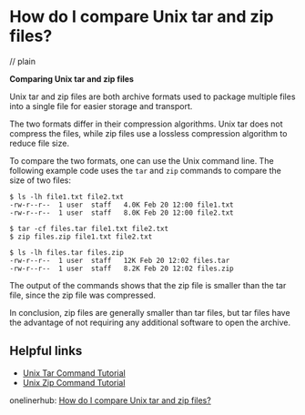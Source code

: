 # How do I compare Unix tar and zip files?
// plain

**Comparing Unix tar and zip files**

Unix tar and zip files are both archive formats used to package multiple files into a single file for easier storage and transport.

The two formats differ in their compression algorithms. Unix tar does not compress the files, while zip files use a lossless compression algorithm to reduce file size.

To compare the two formats, one can use the Unix command line. The following example code uses the `tar` and `zip` commands to compare the size of two files:

```
$ ls -lh file1.txt file2.txt
-rw-r--r--  1 user  staff   4.0K Feb 20 12:00 file1.txt
-rw-r--r--  1 user  staff   8.0K Feb 20 12:00 file2.txt

$ tar -cf files.tar file1.txt file2.txt
$ zip files.zip file1.txt file2.txt

$ ls -lh files.tar files.zip
-rw-r--r--  1 user  staff   12K Feb 20 12:02 files.tar
-rw-r--r--  1 user  staff   8.2K Feb 20 12:02 files.zip
```

The output of the commands shows that the zip file is smaller than the tar file, since the zip file was compressed.

In conclusion, zip files are generally smaller than tar files, but tar files have the advantage of not requiring any additional software to open the archive.

## Helpful links

- [Unix Tar Command Tutorial](https://www.linode.com/docs/tools-reference/tools/using-the-tar-command-in-linux/)
- [Unix Zip Command Tutorial](https://www.linode.com/docs/tools-reference/tools/using-the-zip-command-in-linux/)

onelinerhub: [How do I compare Unix tar and zip files?](https://onelinerhub.com/cli-tar/how-do-i-compare-unix-tar-and-zip-files)